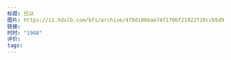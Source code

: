 ```yaml
---
标题: 巴以
图片: https://i1.hdslb.com/bfs/archive/4f8d186bae74f1706f21922f10ccb5d9ae40e2cc.jpg@518w_290h_1c_!web-video-share-cover.avif
链接: 
时时: "1948"
评价: 
tags:
---
```


